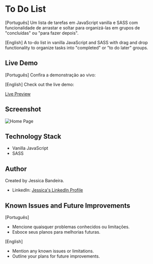# To Do List

[Português]
Um lista de tarefas em JavaScript vanilla e SASS com funcionalidade de arrastar e soltar para organizá-las em grupos de "concluídas" ou "para fazer depois".

[English]
A to-do list in vanilla JavaScript and SASS with drag and drop functionality to organize tasks into "completed" or "to do later" groups.

## Live Demo

[Português]
Confira a demonstração ao vivo:

[English]
Check out the live demo:

[Live Preview](https://jessicasantosb.github.io/to-do-list/)

## Screenshot

![Home Page]()

## Technology Stack

- Vanilla JavaScript
- SASS

## Author

Created by Jessica Bandeira.

- LinkedIn: [Jessica's LinkedIn Profile](https://www.linkedin.com/in/jessica-santosb/)

## Known Issues and Future Improvements

[Português]

- Mencione quaisquer problemas conhecidos ou limitações.
- Esboce seus planos para melhorias futuras.

[English]

- Mention any known issues or limitations.
- Outline your plans for future improvements.

